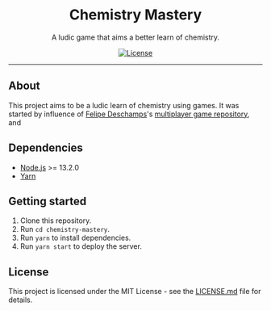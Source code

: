 <h1 align="center">Chemistry Mastery</h1>
<p align="center">A ludic game that aims a better learn of chemistry.</p>
<p align="center">
  <a href="https://opensource.org/licenses/MIT">
    <img src="https://img.shields.io/github/license/apolofreitas/chemistry-mastery?style=for-the-badge&logo=" alt="License">
  </a>
</p>

<hr>

## About

This project aims to be a ludic learn of chemistry using games. It was started by influence of [Felipe Deschamps](https://github.com/filipedeschamps)'s [multiplayer game repository](https://github.com/filipedeschamps/meu-primeiro-jogo-multiplayer), and 

## Dependencies

- [Node.js](https://nodejs.org/en/) >= 13.2.0
- [Yarn](https://yarnpkg.com/pt-BR/docs/install)

## Getting started

1. Clone this repository.
2. Run `cd chemistry-mastery`.
3. Run `yarn` to install dependencies.
4. Run `yarn start` to deploy the server.

## License

This project is licensed under the MIT License - see the [LICENSE.md](LICENSE.md) file for details.
